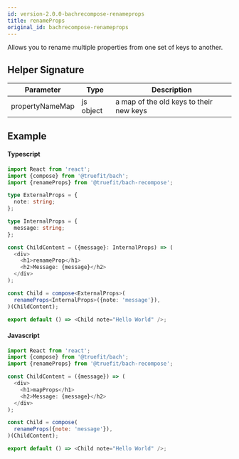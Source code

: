 ```yaml
---
id: version-2.0.0-bachrecompose-renameprops
title: renameProps
original_id: bachrecompose-renameprops
---
```


Allows you to rename multiple properties from one set of keys to another.

## Helper Signature

| Parameter       | Type      | Description                             |
| --------------- | --------- | --------------------------------------- |
| propertyNameMap | js object | a map of the old keys to their new keys |

## Example

#### Typescript

```Typescript
import React from 'react';
import {compose} from '@truefit/bach';
import {renameProps} from '@truefit/bach-recompose';

type ExternalProps = {
  note: string;
};

type InternalProps = {
  message: string;
};

const ChildContent = ({message}: InternalProps) => (
  <div>
    <h1>renameProp</h1>
    <h2>Message: {message}</h2>
  </div>
);

const Child = compose<ExternalProps>(
  renameProps<InternalProps>({note: 'message'}),
)(ChildContent);

export default () => <Child note="Hello World" />;
```

#### Javascript

```Javascript
import React from 'react';
import {compose} from '@truefit/bach';
import {renameProps} from '@truefit/bach-recompose';

const ChildContent = ({message}) => (
  <div>
    <h1>mapProps</h1>
    <h2>Message: {message}</h2>
  </div>
);

const Child = compose(
  renameProps({note: 'message'}),
)(ChildContent);

export default () => <Child note="Hello World" />;
```
